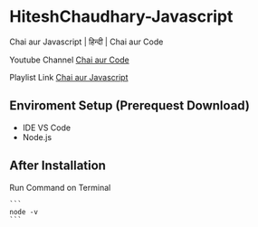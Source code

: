 # HiteshChaudhary-Javascript

Chai aur Javascript | हिन्दी | Chai aur Code

Youtube Channel [Chai aur Code](https://www.youtube.com/@chaiaurcode)

Playlist Link [Chai aur Javascript](https://www.youtube.com/playlist?list=PLu71SKxNbfoBuX3f4EOACle2y-tRC5Q37)

## Enviroment Setup (Prerequest Download)
 - IDE VS Code
 - Node.js 

## After Installation
Run Command on Terminal

    ```
    node -v
    ```
